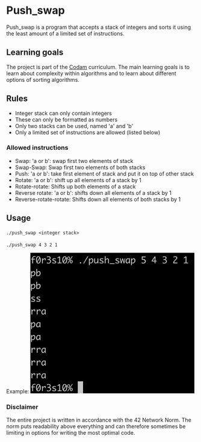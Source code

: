 # Push_swap

Push_swap is a program that accepts a stack of integers and sorts it using the least amount of a limited set of instructions. 

## Learning goals

The project is part of the [Codam](https://www.codam.nl/studying-at-codam) curriculum. 
The main learning goals is to learn about complexity within algorithms and to learn about different options of sorting algorithms.

## Rules

- Integer stack can only contain integers
- These can only be formatted as numbers
- Only two stacks can be used, named 'a' and 'b'
- Only a limited set of instructions are allowed (listed below)

### Allowed instructions
- Swap: 'a or b': swap first two elements of stack
- Swap-Swap: Swap first two elements of both stacks
- Push: 'a or b': take first element of stack and put it on top of other stack
- Rotate: 'a or b': shift up all elements of a stack by 1
- Rotate-rotate: Shifts up both elements of a stack
- Reverse rotate: 'a or b': shifts down all elements of a stack by 1
- Reverse-rotate-rotate: Shifts down all elements of both stacks by 1

## Usage

   ```console
  ./push_swap <integer stack>
  
  ./push_swap 4 3 2 1
   ```
Example:
 ![Example screenshot](/pics/screenshot.png)

### Disclaimer

The entire project is written in accordance with the 42 Network Norm. 
The norm puts readability above everything and can therefore sometimes be limiting in options for writing the most optimal code.
